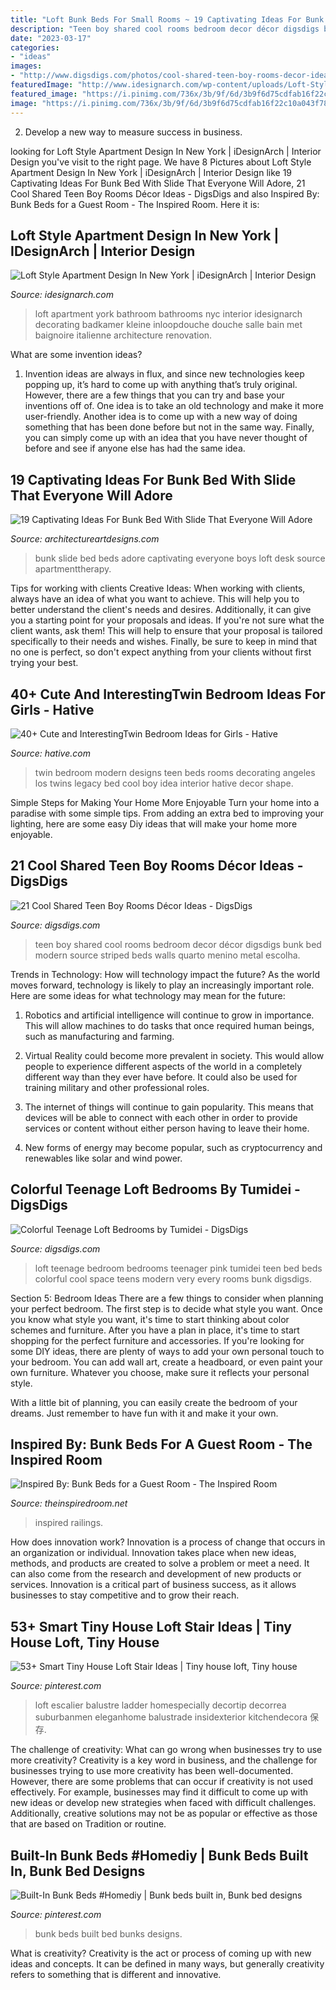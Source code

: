 ```yaml
---
title: "Loft Bunk Beds For Small Rooms ~ 19 Captivating Ideas For Bunk Bed With Slide That Everyone Will Adore"
description: "Teen boy shared cool rooms bedroom decor décor digsdigs bunk bed modern source striped beds walls quarto menino metal escolha"
date: "2023-03-17"
categories:
- "ideas"
images:
- "http://www.digsdigs.com/photos/cool-shared-teen-boy-rooms-decor-ideas-1.jpg"
featuredImage: "http://www.idesignarch.com/wp-content/uploads/Loft-Style-Apartment-Design-NY_6.jpg"
featured_image: "https://i.pinimg.com/736x/3b/9f/6d/3b9f6d75cdfab16f22c10a043f788ebe.jpg"
image: "https://i.pinimg.com/736x/3b/9f/6d/3b9f6d75cdfab16f22c10a043f788ebe.jpg"
---
```



2. Develop a new way to measure success in business.

	

		
looking for Loft Style Apartment Design In New York | iDesignArch | Interior Design you've visit to the right page. We have 8 Pictures about Loft Style Apartment Design In New York | iDesignArch | Interior Design like 19 Captivating Ideas For Bunk Bed With Slide That Everyone Will Adore, 21 Cool Shared Teen Boy Rooms Décor Ideas - DigsDigs and also Inspired By: Bunk Beds for a Guest Room - The Inspired Room. Here it is:
		
    
## Loft Style Apartment Design In New York | IDesignArch | Interior Design

<img loading=lazy src="http://www.idesignarch.com/wp-content/uploads/Loft-Style-Apartment-Design-NY_6.jpg" onerror="this.onerror=null;this.src='https://tse4.mm.bing.net/th?id=OIP.qWMof0X0IdlYtFxoE8UCfwHaLG&amp;pid=15.1';" alt="Loft Style Apartment Design In New York | iDesignArch | Interior Design">

_Source: idesignarch.com_

>loft apartment york bathroom bathrooms nyc interior idesignarch decorating badkamer kleine inloopdouche douche salle bain met baignoire italienne architecture renovation. 

	

What are some invention ideas?
1. Invention ideas are always in flux, and since new technologies keep popping up, it’s hard to come up with anything that’s truly original. However, there are a few things that you can try and base your inventions off of. One idea is to take an old technology and make it more user-friendly. Another idea is to come up with a new way of doing something that has been done before but not in the same way. Finally, you can simply come up with an idea that you have never thought of before and see if anyone else has had the same idea.

    
## 19 Captivating Ideas For Bunk Bed With Slide That Everyone Will Adore

<img loading=lazy src="https://www.architectureartdesigns.com/wp-content/uploads/2016/08/12-42-630x421.jpg" onerror="this.onerror=null;this.src='https://tse2.mm.bing.net/th?id=OIP.L_HZlPjYIGXOEjC7xbTOegHaE8&amp;pid=15.1';" alt="19 Captivating Ideas For Bunk Bed With Slide That Everyone Will Adore">

_Source: architectureartdesigns.com_

>bunk slide bed beds adore captivating everyone boys loft desk source apartmenttherapy. 

	

Tips for working with clients
Creative Ideas: When working with clients, always have an idea of what you want to achieve. This will help you to better understand the client's needs and desires. Additionally, it can give you a starting point for your proposals and ideas. If you're not sure what the client wants, ask them! This will help to ensure that your proposal is tailored specifically to their needs and wishes. Finally, be sure to keep in mind that no one is perfect, so don't expect anything from your clients without first trying your best.

    
## 40+ Cute And InterestingTwin Bedroom Ideas For Girls - Hative

<img loading=lazy src="https://hative.com/wp-content/uploads/2015/06/twin-bedroom-ideas-for-girls/33-twin-bedroom-ideas-for-girls.jpg" onerror="this.onerror=null;this.src='https://tse1.mm.bing.net/th?id=OIP.4ENTVRcmjWnaoa47csMqpQHaFj&amp;pid=15.1';" alt="40+ Cute and InterestingTwin Bedroom Ideas for Girls - Hative">

_Source: hative.com_

>twin bedroom modern designs teen beds rooms decorating angeles los twins legacy bed cool boy idea interior hative decor shape. 

	

Simple Steps for Making Your Home More Enjoyable
Turn your home into a paradise with some simple tips. From adding an extra bed to improving your lighting, here are some easy Diy ideas that will make your home more enjoyable.

    
## 21 Cool Shared Teen Boy Rooms Décor Ideas - DigsDigs

<img loading=lazy src="http://www.digsdigs.com/photos/cool-shared-teen-boy-rooms-decor-ideas-1.jpg" onerror="this.onerror=null;this.src='https://tse3.mm.bing.net/th?id=OIP.tBFWMzvjAI4siFnX_akvFQAAAA&amp;pid=15.1';" alt="21 Cool Shared Teen Boy Rooms Décor Ideas - DigsDigs">

_Source: digsdigs.com_

>teen boy shared cool rooms bedroom decor décor digsdigs bunk bed modern source striped beds walls quarto menino metal escolha. 

	

Trends in Technology: How will technology impact the future?
As the world moves forward, technology is likely to play an increasingly important role. Here are some ideas for what technology may mean for the future:
1. Robotics and artificial intelligence will continue to grow in importance. This will allow machines to do tasks that once required human beings, such as manufacturing and farming.

2. Virtual Reality could become more prevalent in society. This would allow people to experience different aspects of the world in a completely different way than they ever have before. It could also be used for training military and other professional roles.

3. The internet of things will continue to gain popularity. This means that devices will be able to connect with each other in order to provide services or content without either person having to leave their home.

4. New forms of energy may become popular, such as cryptocurrency and renewables like solar and wind power.

    
## Colorful Teenage Loft Bedrooms By Tumidei - DigsDigs

<img loading=lazy src="http://www.digsdigs.com/photos/small-pink-teenage-loft-bedroom.jpg" onerror="this.onerror=null;this.src='https://tse1.mm.bing.net/th?id=OIP.t9LFxsuTELG5ByAMXiog-gHaEs&amp;pid=15.1';" alt="Colorful Teenage Loft Bedrooms by Tumidei - DigsDigs">

_Source: digsdigs.com_

>loft teenage bedroom bedrooms teenager pink tumidei teen bed beds colorful cool space teens modern very every rooms bunk digsdigs. 

	

Section 5: Bedroom Ideas
There are a few things to consider when planning your perfect bedroom. The first step is to decide what style you want. Once you know what style you want, it's time to start thinking about color schemes and furniture. After you have a plan in place, it's time to start shopping for the perfect furniture and accessories.
If you're looking for some DIY ideas, there are plenty of ways to add your own personal touch to your bedroom. You can add wall art, create a headboard, or even paint your own furniture. Whatever you choose, make sure it reflects your personal style.

With a little bit of planning, you can easily create the bedroom of your dreams. Just remember to have fun with it and make it your own.

    
## Inspired By: Bunk Beds For A Guest Room - The Inspired Room

<img loading=lazy src="https://theinspiredroom.net/wp-content/uploads/2017/05/Gray-built-in-bunk-beds-with-brass-railings-architectural-digest.jpg" onerror="this.onerror=null;this.src='https://tse2.mm.bing.net/th?id=OIP.3jMcY4UT50lxmZmEQ1CdfAHaKA&amp;pid=15.1';" alt="Inspired By: Bunk Beds for a Guest Room - The Inspired Room">

_Source: theinspiredroom.net_

>inspired railings. 

	

How does innovation work?
Innovation is a process of change that occurs in an organization or individual. Innovation takes place when new ideas, methods, and products are created to solve a problem or meet a need. It can also come from the research and development of new products or services. Innovation is a critical part of business success, as it allows businesses to stay competitive and to grow their reach.

    
## 53+ Smart Tiny House Loft Stair Ideas | Tiny House Loft, Tiny House

<img loading=lazy src="https://i.pinimg.com/736x/3b/9f/6d/3b9f6d75cdfab16f22c10a043f788ebe.jpg" onerror="this.onerror=null;this.src='https://tse4.mm.bing.net/th?id=OIP.BaKx3sRTej3bysldboJuHAHaLE&amp;pid=15.1';" alt="53+ Smart Tiny House Loft Stair Ideas | Tiny house loft, Tiny house">

_Source: pinterest.com_

>loft escalier balustre ladder homespecially decortip decorrea suburbanmen eleganhome balustrade insidexterior kitchendecora 保存. 

	

The challenge of creativity: What can go wrong when businesses try to use more creativity?
Creativity is a key word in business, and the challenge for businesses trying to use more creativity has been well-documented. However, there are some problems that can occur if creativity is not used effectively. For example, businesses may find it difficult to come up with new ideas or develop new strategies when faced with difficult challenges. Additionally, creative solutions may not be as popular or effective as those that are based on Tradition or routine.

    
## Built-In Bunk Beds #Homediy | Bunk Beds Built In, Bunk Bed Designs

<img loading=lazy src="https://i.pinimg.com/736x/cf/05/f2/cf05f209b27ca06afbf240a007ceb9ec.jpg" onerror="this.onerror=null;this.src='https://tse2.mm.bing.net/th?id=OIP.LqZH78EOkvMnsQA_SK1RigHaLG&amp;pid=15.1';" alt="Built-In Bunk Beds #Homediy | Bunk beds built in, Bunk bed designs">

_Source: pinterest.com_

>bunk beds built bed bunks designs. 

	

What is creativity?
Creativity is the act or process of coming up with new ideas and concepts. It can be defined in many ways, but generally creativity refers to something that is different and innovative.

